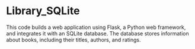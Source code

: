 # Library_SQLite
This code builds a web application using Flask, a Python web framework, and integrates it with an SQLite database. The database stores information about books, including their titles, authors, and ratings. 
